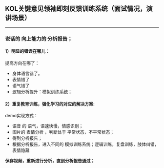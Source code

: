 ## KOL关键意见领袖即刻反馈训练系统（面试情况，演讲场景）
----
### 说话的 向上能力的 分析报告；
#### 1）明显的错误在哪儿：
提高方向在哪了：

* 身体语言错了。
* 表情错了
* 语气错了
* 逻辑分析提升：模拟训练系统；

#### 2）重复教育训练，强化学习的对应的解决方案:

demo实现方式：
* 语音 的 语气，语速快慢，情感识别；
* 图片的  表情分析 ，判断处于 平常状态，不平常状态；
* 得到分析报告；
* 根据分析报告，进入不同的 模拟训练系统；逻辑训练，复盘训练，肢体纠错，表情隐藏

**保存视频，重新进行分析，直到分析报告通过；**
